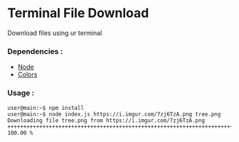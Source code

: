 # Terminal File Download

Download files using ur terminal

### Dependencies :
* [Node]("https://nodejs.org/en/")
* [Colors]("https://www.npmjs.com/package/colors")

### Usage :
``` console
user@main:~$ npm install
user@main:~$ node index.js https://i.imgur.com/7zj6TzA.png tree.png
Downloading file tree.png from https://i.imgur.com/7zj6TzA.png
++++++++++++++++++++++++++++++++++++++++++++++++++++++++++++++++++++++++++++++++++++++++++++++++++++ 100.00 %
```